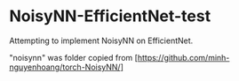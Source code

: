 # NoisyNN-EfficientNet-test
 Attempting to implement NoisyNN on EfficientNet. 


"noisynn" was folder copied from [https://github.com/minh-nguyenhoang/torch-NoisyNN/] 

